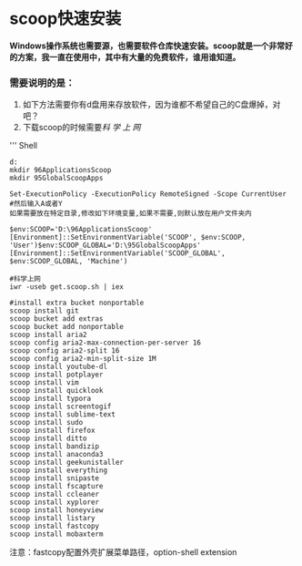 # scoop快速安装
**Windows操作系统也需要源，也需要软件仓库快速安装。scoop就是一个非常好的方案，我一直在使用中，其中有大量的免费软件，谁用谁知道。**
### 需要说明的是：
1. 如下方法需要你有d盘用来存放软件，因为谁都不希望自己的C盘爆掉，对吧？
2. 下载scoop的时候需要*科 学 上 网*

''' Shell
    
    d:
    mkdir 96ApplicationsScoop
    mkdir 95GlobalScoopApps

    Set-ExecutionPolicy -ExecutionPolicy RemoteSigned -Scope CurrentUser
    #然后输入A或者Y
    如果需要放在特定目录,修改如下环境变量,如果不需要,则默认放在用户文件夹内

    $env:SCOOP='D:\96ApplicationsScoop'
    [Environment]::SetEnvironmentVariable('SCOOP', $env:SCOOP, 'User')$env:SCOOP_GLOBAL='D:\95GlobalScoopApps'
    [Environment]::SetEnvironmentVariable('SCOOP_GLOBAL', $env:SCOOP_GLOBAL, 'Machine')

    #科学上网
    iwr -useb get.scoop.sh | iex

    #install extra bucket nonportable
    scoop install git
    scoop bucket add extras
    scoop bucket add nonportable
    scoop install aria2 
    scoop config aria2-max-connection-per-server 16
    scoop config aria2-split 16
    scoop config aria2-min-split-size 1M
    scoop install youtube-dl 
    scoop install potplayer 
    scoop install vim 
    scoop install quicklook
    scoop install typora
    scoop install screentogif 
    scoop install sublime-text
    scoop install sudo
    scoop install firefox 
    scoop install ditto
    scoop install bandizip
    scoop install anaconda3
    scoop install geekunistaller
    scoop install everything
    scoop install snipaste
    scoop install fscapture
    scoop install ccleaner
    scoop install xyplorer
    scoop install honeyview
    scoop install listary
    scoop install fastcopy
    scoop install mobaxterm   
注意：fastcopy配置外壳扩展菜单路径，option-shell extension
